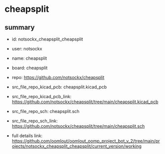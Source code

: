 # cheapsplit
 
## summary 
* id: notsockx_cheapsplit_cheapsplit
* user: notsockx
* name: cheapsplit
* board: cheapsplit
* repo: https://github.com/notsockx/cheapsplit
* src_file_repo_kicad_pcb: cheapsplit.kicad_pcb
* src_file_repo_kicad_pcb_link: https://github.com/notsockx/cheapsplit/tree/main/cheapsplit.kicad_pcb


* src_file_repo_sch: cheapsplit.sch
* src_file_repo_sch_link: https://github.com/notsockx/cheapsplit/tree/main/cheapsplit.sch
* full details link: https://github.com/oomlout/oomlout_oomp_project_bot_v_2/tree/main/projects/notsockx_cheapsplit_cheapsplit/current_version/working  







